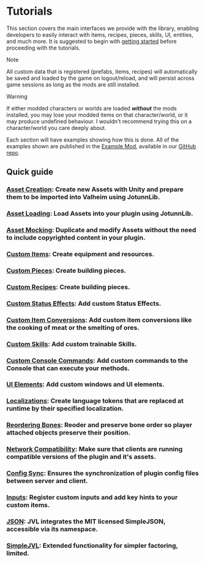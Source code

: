 ﻿# Tutorials

This section covers the main interfaces we provide with the library, enabling developers to easily interact with items, recipes, pieces, skills, UI, entities, and much more. It is suggested to begin with [getting started](../guide.md) before proceeding with the tutorials.

> [!NOTE]
> All custom data that is registered (prefabs, items, recipes) will automatically be saved and loaded by the game on logout/reload, and will persist across game sessions as long as the mods are still installed.  

> [!WARNING]
> If either modded characters or worlds are loaded _**without**_ the mods installed, you may lose your modded items on that character/world, or it may produce undefined behaviour. I wouldn't recommend trying this on a character/world you care deeply about.

Each section will have examples showing how this is done. All of the examples shown are published in the [Example Mod](https://github.com/Valheim-Modding/JotunnModExample), available in our [GitHub repo](https://github.com/Valheim-Modding).

## Quick guide

### [Asset Creation](asset-creation.md): Create new Assets with Unity and prepare them to be imported into Valheim using JotunnLib.

### [Asset Loading](asset-loading.md): Load Assets into your plugin using JotunnLib.

### [Asset Mocking](asset-mocking.md): Duplicate and modify Assets without the need to include copyrighted content in your plugin.

### [Custom Items](items.md): Create equipment and resources.

### [Custom Pieces](pieces.md): Create building pieces.

### [Custom Recipes](recipes.md): Create building pieces.

### [Custom Status Effects](status-effects.md): Add custom Status Effects.

### [Custom Item Conversions](item-conversions.md): Add custom item conversions like the cooking of meat or the smelting of ores.

### [Custom Skills](skills.md): Add custom trainable Skills.

### [Custom Console Commands](console-commands.md): Add custom commands to the Console that can execute your methods.

### [UI Elements](gui.md): Add custom windows and UI elements.

### [Localizations](localization.md): Create language tokens that are replaced at runtime by their specified localization.

### [Reordering Bones](bonereorder.md): Reoder and preserve bone order so player attached objects preserve their position.

### [Network Compatibility](networkcompatibility.md): Make sure that clients are running compatible versions of the plugin and it's assets.

### [Config Sync](config.md): Ensures the synchronization of plugin config files between server and client.

### [Inputs](inputs.md): Register custom inputs and add key hints to your custom items.

### [JSON](https://github.com/mhallin/SimpleJSON.NET): JVL integrates the MIT licensed SimpleJSON, accessible via its namespace.

### [SimpleJVL](SimpleJVL.md): Extended functionality for simpler factoring, limited.